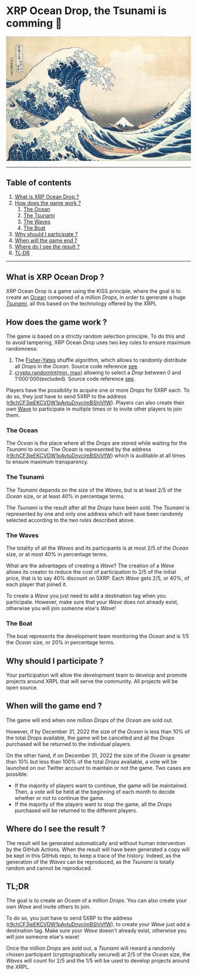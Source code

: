 # XRP Ocean Drop, the Tsunami is comming 🌊

[<img src="img/kanagawa.jpg" alt="Kanagawa">](https://ocean-drop.github.io/ocean-drop/)

---

## Table of contents

1. [What is XRP Ocean Drop ?](#what-is-xrp-ocean-drop)
1. [How does the game work ?](#how-does-the-game-work)
   1. [The Ocean](#the-ocean)
   1. [The Tsunami](#the-tsunami)
   1. [The Waves](#the-waves)
   1. [The Boat](#the-boat)
1. [Why should I participate ?](#why-should-i-participate)
1. [When will the game end ?](#when-will-the-game-end)
1. [Where do I see the result ?](#where-do-i-see-the-result)
1. [TL;DR](#tldr)

---

## What is XRP Ocean Drop ?

XRP Ocean Drop is a game using the KISS principle, where the goal is to create an [Ocean](#the-ocean) composed of a million _Drops_, in order to generate a huge _[Tsunami](#the-tsunami)_, all this based on the technology offered by the XRPL

## How does the game work ?

The game is based on a strictly random selection principle. To do this and to avoid tampering, XRP Ocean Drop uses two key rules to ensure maximum randomness:

1. The [Fisher-Yates](https://en.wikipedia.org/wiki/Fisher%E2%80%93Yates_shuffle#The_modern_algorithm) shuffle algorithm, which allows to randomly distribute all _Drops_ in the _Ocean_. Source code reference [see](https://github.com/ocean-drop/ocean-drop/blob/9a60e2ddabb30030215740c91f78c6217e71cfd6/src/Ocean.js#L115-L132).
1. [crypto.randomInt(min, max)](https://nodejs.org/api/crypto.html#cryptorandomintmin-max-callback) allowing to select a _Drop_ between 0 and 1'000'000(excluded). Source code reference [see](https://github.com/ocean-drop/ocean-drop/blob/9a60e2ddabb30030215740c91f78c6217e71cfd6/src/tsunami.js#L47-L50).

Players have the possibility to acquire one or more _Drops_ for 5XRP each. To do so, they just have to send 5XRP to the address ([r9chCF3ieEKCVDW1pAvtuDnvcjmBShiVfW](https://xrpscan.com/account/r9chCF3ieEKCVDW1pAvtuDnvcjmBShiVfW)). Players can also create their own [Wave](#the-waves) to participate in multiple times or to invite other players to join them.

### The Ocean

The _Ocean_ is the place where all the _Drops_ are stored while waiting for the _Tsunami_ to occur. The _Ocean_ is represented by the address ([r9chCF3ieEKCVDW1pAvtuDnvcjmBShiVfW](https://xrpscan.com/account/r9chCF3ieEKCVDW1pAvtuDnvcjmBShiVfW)) which is auditable at all times to ensure maximum transparency.

### The Tsunami

The _Tsunami_ depends on the size of the _Waves_, but is at least 2/5 of the _Ocean_ size, or at least 40% in percentage terms.

The _Tsunami_ is the result after all the _Drops_ have been sold. The _Tsunami_ is represented by one and only one address which will have been randomly selected according to the two rules described above.

### The Waves

The totality of all the _Waves_ and its participants is at most 2/5 of the _Ocean_ size, or at most 40% in percentage terms.

What are the advantages of creating a _Wave_? The creation of a _Wave_ allows its creator to reduce the cost of participation to 2/5 of the initial price, that is to say 40% discount on 5XRP. Each _Wave_ gets 2/5, or 40%, of each player that joined it.

To create a _Wave_ you just need to add a destination tag when you participate. However, make sure that your _Wave_ does not already exist, otherwise you will join someone else's _Wave_!

### The Boat

The boat represents the development team monitoring the _Ocean_ and is 1/5 the _Ocean_ size, or 20% in percentage terms.

## Why should I participate ?

Your participation will allow the development team to develop and promote projects around XRPL that will serve the community. All projects will be open source.

## When will the game end ?

The game will end when one million _Drops_ of the _Ocean_ are sold out.

However, if by December 31, 2022 the size of the _Ocean_ is less than 10% of the total _Drops_ available, the game will be cancelled and all the _Drops_ purchased will be returned to the individual players.

On the other hand, if on December 31, 2022 the size of the _Ocean_ is greater than 10% but less than 100% of the total _Drops_ available, a vote will be launched on our Twitter account to maintain or not the game. Two cases are possible:

- If the majority of players want to continue, the game will be maintained. Then, a vote will be held at the beginning of each month to decide whether or not to continue the game.
- If the majority of the players want to stop the game, all the _Drops_ purchased will be returned to the different players.

## Where do I see the result ?

The result will be generated automatically and without human intervention by the GitHub Actions. When the result will have been generated a copy will be kept in this GitHub repo, to keep a trace of the history. Indeed, as the generation of the _Waves_ can be reproduced, as the _Tsunami_ is totally random and cannot be reproduced.

## TL;DR

The goal is to create an _Ocean_ of a million _Drops_. You can also create your own _Wave_ and invite others to join.

To do so, you just have to send 5XRP to the address ([r9chCF3ieEKCVDW1pAvtuDnvcjmBShiVfW](https://xrpscan.com/account/r9chCF3ieEKCVDW1pAvtuDnvcjmBShiVfW)), to create your _Wave_ just add a destination tag. Make sure your _Wave_ doesn't already exist, otherwise you will join someone else's wave!

Once the million _Drops_ are sold out, a _Tsunami_ will reward a randomly chosen participant (cryptographically secured) at 2/5 of the _Ocean_ size, the _Waves_ will count for 2/5 and the 1/5 will be used to develop projects around the XRPL.
